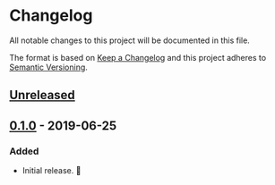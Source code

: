 # Changelog

All notable changes to this project will be documented in this file.

The format is based on [Keep a Changelog](http://keepachangelog.com/en/1.0.0/) and this project adheres to [Semantic Versioning](http://semver.org/spec/v2.0.0.html).

## [Unreleased]

## [0.1.0] - 2019-06-25

### Added

- Initial release. 🎉

[unreleased]: https://github.com/CultureHQ/hooks/compare/v0.1.0...HEAD
[0.1.0]: https://github.com/CultureHQ/hooks/compare/fd80f4...v0.1.0
